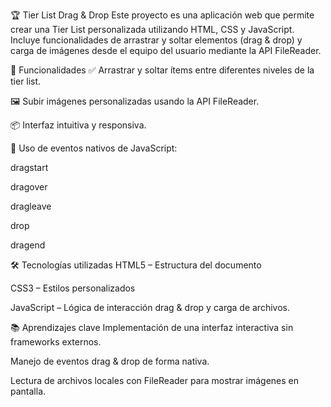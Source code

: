 🏆 Tier List Drag & Drop
Este proyecto es una aplicación web que permite crear una Tier List personalizada utilizando HTML, CSS y JavaScript. Incluye funcionalidades de arrastrar y soltar elementos (drag & drop) y carga de imágenes desde el equipo del usuario mediante la API FileReader.

🚀 Funcionalidades
✅ Arrastrar y soltar ítems entre diferentes niveles de la tier list.

🖼️ Subir imágenes personalizadas usando la API FileReader.

📦 Interfaz intuitiva y responsiva.

🧩 Uso de eventos nativos de JavaScript:

  dragstart

  dragover

  dragleave

  drop

  dragend


🛠️ Tecnologías utilizadas
HTML5 – Estructura del documento

CSS3 – Estilos personalizados

JavaScript – Lógica de interacción drag & drop y carga de archivos.

📚 Aprendizajes clave
Implementación de una interfaz interactiva sin frameworks externos.

Manejo de eventos drag & drop de forma nativa.

Lectura de archivos locales con FileReader para mostrar imágenes en pantalla.
